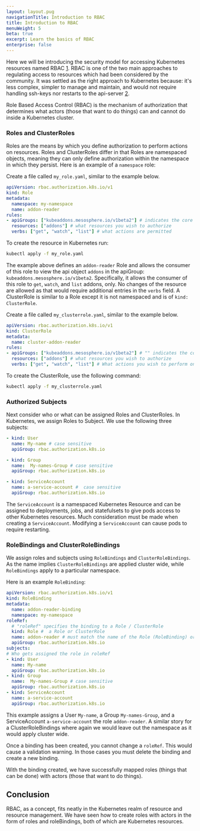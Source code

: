 ```yaml
---
layout: layout.pug
navigationTitle: Introduction to RBAC
title: Introduction to RBAC
menuWeight: 5
beta: true
excerpt: Learn the basics of RBAC
enterprise: false
---
```


<!-- markdownlint-disable MD004 MD007 MD025 MD030 -->

Here we will be introducing the security model for accessing Kubernetes resources named RBAC [1][1].
RBAC is one of the two main approaches to regulating access to resources which had been considered by the community.
It was settled as the right approach to Kubernetes because: it's less complex, simpler to manage and maintain, and would not require handling ssh-keys nor restarts to the api-server [2][2].

Role Based Access Control (RBAC) is the mechanism of authorization that determines what actors (those that want to do things) can and cannot do inside a Kubernetes cluster.

### Roles and ClusterRoles

Roles are the means by which you define authorization to perform actions on resources.
Roles and ClusterRoles differ in that Roles are namespaced objects, meaning they can only define authorization within the namespace in which they persist.
Here is an example of a `namespace` role:

Create a file called `my_role.yaml`, similar to the example below.

```yaml
apiVersion: rbac.authorization.k8s.io/v1
kind: Role
metadata:
  namespace: my-namespace
  name: addon-reader
rules:
- apiGroups: ["kubeaddons.mesosphere.io/v1beta2"] # indicates the core API group
  resources: ["addons"] # what resources you wish to authorize
  verbs: ["get", "watch", "list"] # what actions are permitted
```

To create the resource in Kubernetes run:

```bash
kubectl apply -f my_role.yaml
```

The example above defines an `addon-reader` Role and allows the consumer of this role to view the api object `addons` in the apiGroup: `kubeaddons.mesosphere.io/v1beta2`.
Specifically, it allows the consumer of this role to `get`, `watch`, and `list` addons, only.
No changes of the resource are allowed as that would require additional entries in the `verbs` field.
A ClusterRole is similar to a Role except it is not namespaced and is of `kind: ClusterRole`.

Create a file called `my_clusterrole.yaml`, similar to the example below.

```yaml
apiVersion: rbac.authorization.k8s.io/v1
kind: ClusterRole
metadata:
  name: cluster-addon-reader
rules:
- apiGroups: ["kubeaddons.mesosphere.io/v1beta2"] # "" indicates the core API group
  resources: ["addons"] # what resources you wish to authorize
  verbs: ["get", "watch", "list"] # What actions you wish to perform on them
```

To create the ClusterRole, use the following command:

```bash
kubectl apply -f my_clusterrole.yaml
```

### Authorized Subjects

Next consider who or what can be assigned Roles and ClusterRoles.
In Kubernetes, we assign Roles to Subject.
We use the following three subjects:

```yaml
- kind: User
  name: My-name # case sensitive
  apiGroup: rbac.authorization.k8s.io

- kind: Group
  name:  My-names-Group # case sensitive
  apiGroup: rbac.authorization.k8s.io

- kind: ServiceAccount
  name: a-service-account #  case sensitive
  apiGroup: rbac.authorization.k8s.io
```

The `ServiceAccount` is a namespaced Kubernetes Resource and can be assigned to deployments, jobs, and statefulsets to give pods access to other Kubernetes resources.
Much consideration must be made when creating a `ServiceAccount`.  Modifying a `ServiceAccount` can cause pods to require restarting.

### RoleBindings and ClusterRoleBindings

We assign roles and subjects using `RoleBindings` and `ClusterRoleBindings`.
As the name implies `ClusterRoleBindings` are applied cluster wide, while `RoleBindings` apply to a particular namespace.

Here is an example `RoleBinding`:

```yaml
apiVersion: rbac.authorization.k8s.io/v1
kind: RoleBinding
metadata:
  name: addon-reader-binding
  namespace: my-namespace
roleRef:
  # "roleRef" specifies the binding to a Role / ClusterRole
  kind: Role #  a Role or ClusterRole
  name: addon-reader # must match the name of the Role (RoleBinding) or ClusterRole (ClusterRoleBinding) this binds to
  apiGroup: rbac.authorization.k8s.io
subjects:
# Who gets assigned the role in roleRef
- kind: User
  name: My-name
  apiGroup: rbac.authorization.k8s.io
- kind: Group
  name:  My-names-Group # case sensitive
  apiGroup: rbac.authorization.k8s.io
- kind: ServiceAccount
  name: a-service-account
  apiGroup: rbac.authorization.k8s.io
```

This example assigns a User `My-name`, a Group `My-names-Group`, and a ServiceAccount `a-service-account` the role `addon-reader`.
A similar story for a ClusterRoleBindings where again we would leave out the namespace as it would apply cluster wide.

Once a binding has been created, you cannot change a `roleRef`. This would cause a validation warning.
In those cases you must delete the binding and create a new binding.

With the binding created, we have successfully mapped roles (things that can be done) with actors (those that want to do things).

## Conclusion

RBAC, as a concept, fits neatly in the Kubernetes realm of resource and resource management.
We have seen how to create roles with actors in the form of roles and roleBindings, both of which are Kubernetes resources.

[1]: https://kubernetes.io/docs/reference/access-authn-authz/rbac/
[2]: https://kubernetes.io/blog/2017/04/rbac-support-in-kubernetes/
